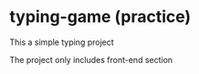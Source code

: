 # typing-game (practice)

This a simple typing project

The project only includes front-end section
